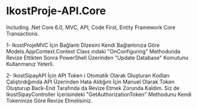 # IkostProje-API.Core
Including .Net Core 6.0, MVC, API, Code First, Entity Framework Core Transactions.



1- IkostProjeMVC İçin Bağlantı Dizesini Kendi Bağlantınıza Göre Models.AppContext.Context Class ındaki "OnConfiguring" Methodunda
   Revize Ettikten Sonra PowerShell Üzerinden "Update Database" Komutunu Kullanmanız Yeterli.
   
2- IkostSipayAPI İçin API Token i Otomatik Olarak Oluşturan Kodları Çalıştırdığımda API Üzerinden Hata Aldığım İçin
   Manuel Olarak Token Oluşturup Back-End Tarafında da Revize Etmek Zorunda Kaldım. 
   Siz de IkostSipayController İçerisindeki "GetAuthorizationToken" Methodunu Kendi Tokeninize Göre Revize Etmelisiniz.

